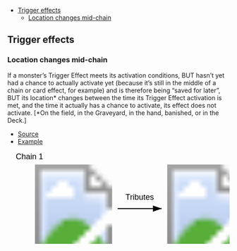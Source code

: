 <!-- TOC -->

- [Trigger effects](#trigger-effects)
    - [Location changes mid-chain](#location-changes-mid-chain)

<!-- /TOC -->

## Trigger effects

### Location changes mid-chain
If a monster’s Trigger Effect meets its activation conditions, BUT hasn’t yet had a chance to actually activate yet (because it’s still in the middle of a chain or card effect, for example) and is therefore being “saved for later”, BUT its location* changes between the time its Trigger Effect activation is met, and the time it actually has a chance to activate, its effect does not activate. [*On the field, in the Graveyard, in the hand, banished, or in the Deck.]

- [Source](https://www.yugioh-card.com/en/play/2021_rules_update/)
- [Example](https://db.ygoresources.com/qa#23251)

<svg width="600" height="250" xmlns="http://www.w3.org/2000/svg">
    <text x="50" y="18" font-family="Arial" font-size="18" fill="black" text-anchor="middle">Chain 1</text>
    <image x="50" y="30" width="200" height="200" href="https://images.ygoprodeck.com/images/cards/97148796.jpg" />
    <image x="350" y="30" width="200" height="200" href="https://images.ygoprodeck.com/images/cards/77235086.jpg" />
    <!-- Arrow -->
    <line x1="250" y1="130" x2="350" y2="130" stroke="black" stroke-width="2" marker-end="url(#arrowhead)" />
    <!-- Arrowhead Definition -->
    <defs>
        <marker id="arrowhead" markerWidth="10" markerHeight="7" refX="10" refY="3.5" orient="auto">
            <polygon points="0 0, 10 3.5, 0 7" fill="black" />
        </marker>
    </defs>
    <!-- Text -->
    <text x="300" y="110" font-family="Arial" font-size="18" fill="black" text-anchor="middle">Tributes</text>
</svg>

